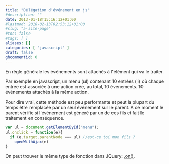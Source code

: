 ```yaml
---
title: "Délégation d'événement en js"
#description: ""
date: 2013-01-18T15:16:12+01:00
#lastmod: 2018-02-13T02:53:12+01:00
#slug: "a-site-page"
#toc: false
#tags: [ ]
aliases: []
categories: [ "javascript" ]
draft: false
ghcommentid: 0
---
```


En règle générale les événements sont attachés à l'élément qui va le traiter.

Par exemple en javascript, un menu (ul) contenant 10 entrées (li) où chaque entrée est associée à une action crée, au total, 10 événements. 10 événements attachés à la même action.

Pour dire vrai, cette méthode est peu performante et peut la plupart du temps être remplacée par un seul événement sur le parent. À ce moment le parent vérifie si l'événement est généré par un de ces fils et fait le traitement en conséquence.

```js
var ul = document.getElementById("menu");
ul.onclick = function(e){
  if (e.target.parentNode === ul) //est-ce toi mon fils ?
    openWithAjax(e)
}
```

On peut trouver le même type de fonction dans JQuery: [.on()](https://api.jquery.com/on/).
